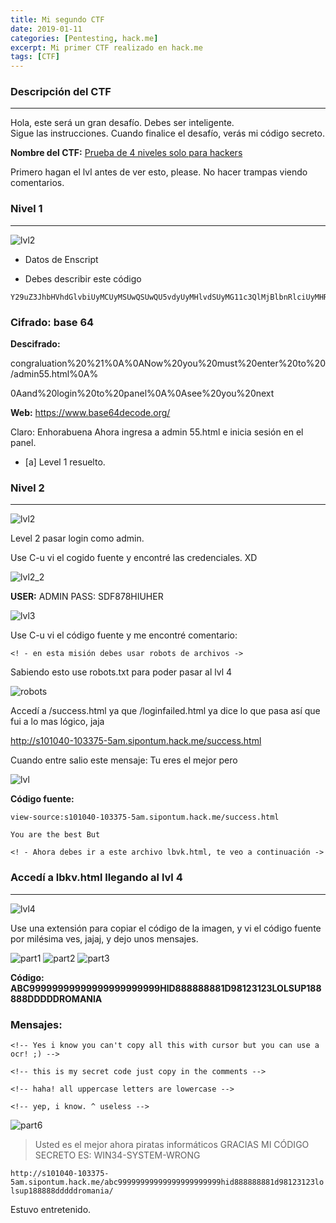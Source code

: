 ```yaml
---
title: Mi segundo CTF
date: 2019-01-11
categories: [Pentesting, hack.me]
excerpt: Mi primer CTF realizado en hack.me
tags: [CTF]
---
```



### Descripción del CTF
---

Hola, este será un gran desafío. Debes ser inteligente.  
Sigue las instrucciones. Cuando finalice el desafío, verás mi código secreto.  

**Nombre del CTF:** [Prueba de 4 niveles solo para hackers](https://hack.me/103375/4-level-test-just-for-hackers.html)  
  
Primero hagan el lvl antes de ver esto, please. No hacer trampas viendo comentarios.  

### Nivel 1  
---

![lvl2](/assets/img/post/16/lvl2.jpg) 

- Datos de Enscript  
  
- Debes describir este código  

```
Y29uZ3JhbHVhdGlvbiUyMCUyMSUwQSUwQU5vdyUyMHlvdSUyMG11c3QlMjBlbnRlciUyMHRvJTIwL2FkbWluNTUuaHRtbCUwQSUwQWFuZCUyMGxvZ2luJTIwdG8lMjBwYW5lbCUwQSUwQXNlZSUyMHlvdSUyMG5leHQ
```

### Cifrado: base 64

**Descifrado:** 

congraluation%20%21%0A%0ANow%20you%20must%20enter%20to%20/admin55.html%0A%

0Aand%20login%20to%20panel%0A%0Asee%20you%20next

**Web:** https://www.base64decode.org/

Claro: Enhorabuena Ahora ingresa a admin 55.html e inicia sesión en el panel.

- [a] Level 1 resuelto.

### Nivel 2
---

![lvl2](/assets/img/post/16/lvl2.jpg) 

Level 2 pasar login como admin.

Use C-u vi el cogido fuente y encontré las credenciales. XD

![lvl2_2](/assets/img/post/16/lvl2_2.jpg) 

**USER:** ADMIN PASS: SDF878HIUHER

![lvl3](/assets/img/post/16/lvl3.jpg) 

Use C-u vi el código fuente y me encontré comentario:

`<! - en esta misión debes usar robots de archivos ->`

Sabiendo esto use robots.txt para poder pasar al lvl 4

![robots](/assets/img/post/16/lvl3_info.jpg) 

 Accedí a /success.html ya que /loginfailed.html ya dice lo que pasa así que fui a lo mas lógico, jaja

http://s101040-103375-5am.sipontum.hack.me/success.html

Cuando entre salio este mensaje: Tu eres el mejor pero

![lvl](/assets/img/post/16/lvl.jpg) 
 
**Código fuente:** 
  
```
view-source:s101040-103375-5am.sipontum.hack.me/success.html

You are the best But

<! - Ahora debes ir a este archivo lbvk.html, te veo a continuación ->
```

### Accedí a lbkv.html llegando al lvl 4
---

![lvl4](/assets/img/post/16/lvl4.jpg) 

Use una extensión para copiar el código de la imagen, y vi el código fuente por milésima ves, jajaj, y dejo unos mensajes.

![part1](/assets/img/post/16/part.jpg) 
![part2](/assets/img/post/16/part2.jpg) 
![part3](/assets/img/post/16/part3.jpg) 


**Código: ABC99999999999999999999999HlD888888881D98123123LOLSUP188888DDDDDROMANlA**  

### Mensajes:

```
<!-- Yes i know you can't copy all this with cursor but you can use a ocr! ;) -->

<!-- this is my secret code just copy in the comments -->

<!-- haha! all uppercase letters are lowercase -->

<!-- yep, i know. ^ useless -->
```

![part6](/assets/img/post/16/part6.jpg) 

> Usted es el mejor ahora piratas informáticos GRACIAS MI CÓDIGO SECRETO ES: WIN34-SYSTEM-WRONG

`http://s101040-103375-5am.sipontum.hack.me/abc99999999999999999999999hid888888881d98123123lolsup188888dddddromania/`

Estuvo entretenido.